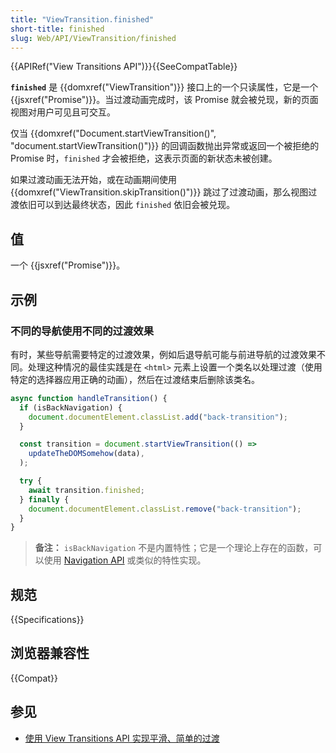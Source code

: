 ```yaml
---
title: "ViewTransition.finished"
short-title: finished
slug: Web/API/ViewTransition/finished
---
```


{{APIRef("View Transitions API")}}{{SeeCompatTable}}

**`finished`** 是 {{domxref("ViewTransition")}} 接口上的一个只读属性，它是一个 {{jsxref("Promise")}}。当过渡动画完成时，该 Promise 就会被兑现，新的页面视图对用户可见且可交互。

仅当 {{domxref("Document.startViewTransition()", "document.startViewTransition()")}} 的回调函数抛出异常或返回一个被拒绝的 Promise 时，`finished` 才会被拒绝，这表示页面的新状态未被创建。

如果过渡动画无法开始，或在动画期间使用 {{domxref("ViewTransition.skipTransition()")}} 跳过了过渡动画，那么视图过渡依旧可以到达最终状态，因此 `finished` 依旧会被兑现。

## 值

一个 {{jsxref("Promise")}}。

## 示例

### 不同的导航使用不同的过渡效果

有时，某些导航需要特定的过渡效果，例如后退导航可能与前进导航的过渡效果不同。处理这种情况的最佳实践是在 `<html>` 元素上设置一个类名以处理过渡（使用特定的选择器应用正确的动画），然后在过渡结束后删除该类名。

```js
async function handleTransition() {
  if (isBackNavigation) {
    document.documentElement.classList.add("back-transition");
  }

  const transition = document.startViewTransition(() =>
    updateTheDOMSomehow(data),
  );

  try {
    await transition.finished;
  } finally {
    document.documentElement.classList.remove("back-transition");
  }
}
```

> **备注：** `isBackNavigation` 不是内置特性；它是一个理论上存在的函数，可以使用 [Navigation API](/zh-CN/docs/Web/API/Navigation_API) 或类似的特性实现。

## 规范

{{Specifications}}

## 浏览器兼容性

{{Compat}}

## 参见

- [使用 View Transitions API 实现平滑、简单的过渡](https://developer.chrome.com/docs/web-platform/view-transitions/)
